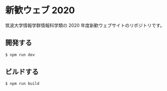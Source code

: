 # 新歓ウェブ 2020

筑波大学情報学群情報科学類の 2020 年度新歓ウェブサイトのリポジトリです。

## 開発する

```sh
$ npm run dev
```

## ビルドする

```sh
$ npm run build
```
